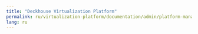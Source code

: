 ```yaml
---
title: "Deckhouse Virtualization Platform"
permalink: ru/virtualization-platform/documentation/admin/platform-management/storage/sds_replicated_volume.html
lang: ru
---
```

